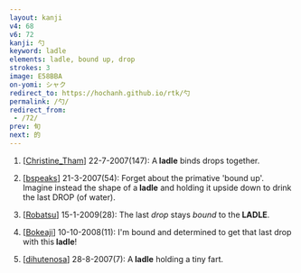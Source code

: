 ```yaml
---
layout: kanji
v4: 68
v6: 72
kanji: 勺
keyword: ladle
elements: ladle, bound up, drop
strokes: 3
image: E58BBA
on-yomi: シャク
redirect_to: https://hochanh.github.io/rtk/勺
permalink: /勺/
redirect_from:
 - /72/
prev: 旬
next: 的
---
```


1) [<a href="http://kanji.koohii.com/profile/Christine_Tham">Christine_Tham</a>] 22-7-2007(147): A<strong> ladle</strong> binds drops together.

2) [<a href="http://kanji.koohii.com/profile/bspeaks">bspeaks</a>] 21-3-2007(54): Forget about the primative &#039;bound up&#039;. Imagine instead the shape of a<strong> ladle</strong> and holding it upside down to drink the last DROP (of water).

3) [<a href="http://kanji.koohii.com/profile/Robatsu">Robatsu</a>] 15-1-2009(28): The last <em>drop</em> stays <em>bound</em> to the<strong> LADLE</strong>.

4) [<a href="http://kanji.koohii.com/profile/Bokeaji">Bokeaji</a>] 10-10-2008(11): I&#039;m bound and determined to get that last drop with this<strong> ladle</strong>!

5) [<a href="http://kanji.koohii.com/profile/dihutenosa">dihutenosa</a>] 28-8-2007(7): A<strong> ladle</strong> holding a tiny fart.

